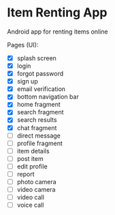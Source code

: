 # Item Renting App
Android app for renting items online

Pages (UI):
- [X] splash screen
- [X] login
- [X] forgot password
- [X] sign up
- [X] email verification
- [X] bottom navigation bar
- [X] home fragment
- [X] search fragment
- [X] search results
- [X] chat fragment
- [ ] direct message
- [ ] profile fragment
- [ ] item details
- [ ] post item
- [ ] edit profile
- [ ] report
- [ ] photo camera
- [ ] video camera
- [ ] video call
- [ ] voice call